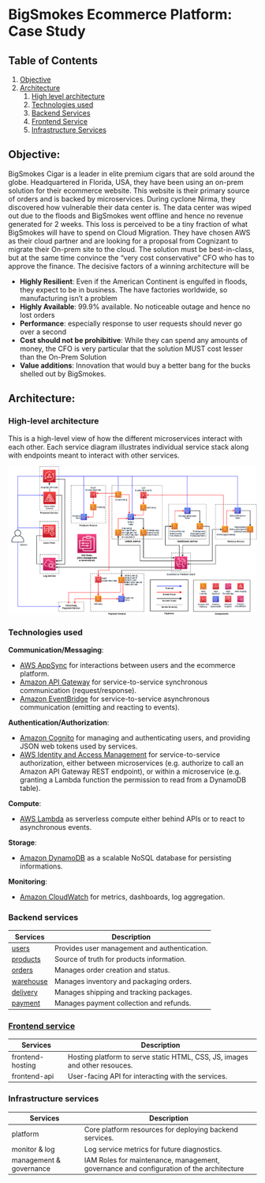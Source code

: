 # BigSmokes Ecommerce Platform: Case Study

## Table of Contents
1. [Objective](#objective)
2. [Architecture](#architecture)
    1. [High level architecture](#high-level-architecture)
    2. [Technologies used](#technologies-used)
    3. [Backend Services](#backend-services)
    4. [Frontend Service](#frontend-service)
    5. [Infrastructure Services](#infrastructure-services)

## Objective:
BigSmokes Cigar is a leader in elite premium cigars that are sold around the globe. Headquartered in Florida, USA, they have been using an on-prem solution for their ecommerce website. This website is their primary source of orders and is backed by microservices. During cyclone Nirma, they discovered how vulnerable their data center is. The data center was wiped out due to the floods and BigSmokes went offline and hence no revenue generated for 2 weeks. This loss is perceived to be a tiny fraction of what BigSmokes will have to spend on Cloud Migration. They have chosen AWS as their cloud partner and are looking for a proposal from Cognizant to migrate their On-prem site to the cloud. The solution must be best-in-class, but at the same time convince the “very cost conservative” CFO who has to approve the finance. The decisive factors of a winning architecture will be

- __Highly Resilient__: Even if the American Continent is engulfed in floods, they expect to be in business. The have factories worldwide, so manufacturing isn’t a problem
- __Highly Available__: 99.9% available. No noticeable outage and hence no lost orders
- __Performance__: especially response to user requests should never go over a second
- __Cost should not be prohibitive__: While they can spend any amounts of money, the CFO is very particular that the solution MUST cost lesser than the On-Prem Solution
- __Value additions__: Innovation that would buy a better bang for the bucks shelled out by BigSmokes.

## Architecture:
### High-level architecture
This is a high-level view of how the different microservices interact with each other. Each service diagram illustrates individual service stack along with endpoints meant to interact with other services.

![Architecture Diagram](./architecture.png)

### Technologies used

__Communication/Messaging__:

* [AWS AppSync](https://aws.amazon.com/appsync/) for interactions between users and the ecommerce platform.
* [Amazon API Gateway](https://aws.amazon.com/api-gateway/) for service-to-service synchronous communication (request/response).
* [Amazon EventBridge](https://aws.amazon.com/eventbridge/) for service-to-service asynchronous communication (emitting and reacting to events).

__Authentication/Authorization__:

* [Amazon Cognito](https://aws.amazon.com/cognito/) for managing and authenticating users, and providing JSON web tokens used by services.
* [AWS Identity and Access Management](https://aws.amazon.com/iam/) for service-to-service authorization, either between microservices (e.g. authorize to call an Amazon API Gateway REST endpoint), or within a microservice (e.g. granting a Lambda function the permission to read from a DynamoDB table).

__Compute__:

* [AWS Lambda](https://aws.amazon.com/lambda/) as serverless compute either behind APIs or to react to asynchronous events.

__Storage__:

* [Amazon DynamoDB](https://aws.amazon.com/dynamodb/) as a scalable NoSQL database for persisting informations.

__Monitoring__:

* [Amazon CloudWatch](https://aws.amazon.com/cloudwatch/) for metrics, dashboards, log aggregation.
### Backend services

|  Services  | Description                               |
|------------|-------------------------------------------|
| [users](frontend.png) | Provides user management and authentication. |
| [products](products.png) | Source of truth for products information. |
| [orders](orders.png) | Manages order creation and status. |
| [warehouse](warehouse.png) | Manages inventory and packaging orders. |
| [delivery](delivery.png) | Manages shipping and tracking packages. |
| [payment](payment.png) | Manages payment collection and refunds. |

### [Frontend service](frontend.png)

|  Services  | Description                               |
|------------|-------------------------------------------|
| frontend-hosting | Hosting platform to serve static HTML, CSS, JS, images and other resouces. |
| frontend-api | User-facing API for interacting with the services. |

### Infrastructure services

|  Services  | Description                               |
|------------|-------------------------------------------|
| platform | Core platform resources for deploying backend services. |
| monitor & log | Log service metrics for future diagnostics. |
| management & governance | IAM Roles for maintenance, management, governance and configuration of the architecture |
